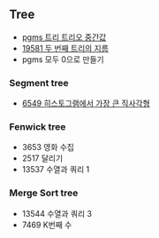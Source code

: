 <h2>Tree</h2>

- [pgms 트리 트리오 중간값](https://github.com/evelyn82/baekjoon-PS/blob/main/Tree/Trio%20median.md)
- [19581 두 번째 트리의 지름](https://github.com/evelyn82/baekjoon-PS/blob/main/Tree/19581.md)
- pgms 모두 0으로 만들기

<h3>Segment tree</h3>

- [6549 히스토그램에서 가장 큰 직사각형](https://github.com/evelyn82/baekjoon-PS/blob/main/Tree/6549.md)

<h3>Fenwick tree</h3>

- 3653 영화 수집
- 2517 달리기
- 13537 수열과 쿼리 1

<h3>Merge Sort tree</h3>

- 13544 수열과 쿼리 3
- 7469 K번째 수
